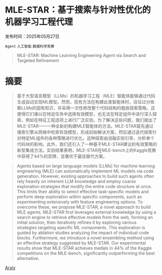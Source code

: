 # MLE-STAR：基于搜索与针对性优化的机器学习工程代理

发布时间：2025年05月27日

`Agent` `人工智能` `数据科学竞赛`

> MLE-STAR: Machine Learning Engineering Agent via Search and Targeted Refinement

# 摘要

> 基于大型语言模型（LLMs）的机器学习工程（MLE）智能体能够通过代码生成自动实现ML模型。然而，现有方法在构建此类智能体时，往往过分依赖LLMs的固有知识，并采用一次性修改整个代码结构的粗放探索策略。这使得它们难以在特定任务中选择有效模型，也无法在特定组件中进行深入探索，例如在特征工程选项上进行广泛实验。为了解决这些问题，我们提出了MLE-STAR——一种全新的构建MLE智能体的方法。MLE-STAR首先通过搜索引擎从网络中检索有效模型，形成初始解决方案，然后通过迭代探索针对特定ML组件的各种策略进行优化。这种探索由消融实验引导，分析单个代码块的影响。此外，我们还引入了一种基于MLE-STAR建议的有效策略的新型集成方法。实验结果表明，MLE-STAR在MLE-bench上的Kaggle竞赛中获得了44%的奖牌，显著优于最佳替代方案。

> Agents based on large language models (LLMs) for machine learning engineering (MLE) can automatically implement ML models via code generation. However, existing approaches to build such agents often rely heavily on inherent LLM knowledge and employ coarse exploration strategies that modify the entire code structure at once. This limits their ability to select effective task-specific models and perform deep exploration within specific components, such as experimenting extensively with feature engineering options. To overcome these, we propose MLE-STAR, a novel approach to build MLE agents. MLE-STAR first leverages external knowledge by using a search engine to retrieve effective models from the web, forming an initial solution, then iteratively refines it by exploring various strategies targeting specific ML components. This exploration is guided by ablation studies analyzing the impact of individual code blocks. Furthermore, we introduce a novel ensembling method using an effective strategy suggested by MLE-STAR. Our experimental results show that MLE-STAR achieves medals in 44% of the Kaggle competitions on the MLE-bench, significantly outperforming the best alternative.

[Arxiv](https://arxiv.org/abs/2506.15692)